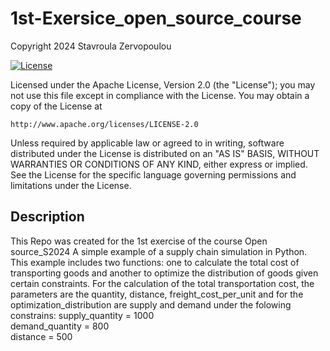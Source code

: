 # 1st-Exersice_open_source_course

Copyright 2024 Stavroula Zervopoulou

[![License](https://img.shields.io/badge/License-Apache_2.0-blue.svg)](https://opensource.org/licenses/Apache-2.0)

Licensed under the Apache License, Version 2.0 (the "License");
you may not use this file except in compliance with the License.
You may obtain a copy of the License at

    http://www.apache.org/licenses/LICENSE-2.0

Unless required by applicable law or agreed to in writing, software
distributed under the License is distributed on an "AS IS" BASIS,
WITHOUT WARRANTIES OR CONDITIONS OF ANY KIND, either express or implied.
See the License for the specific language governing permissions and
limitations under the License.

## Description

This Repo was created for the 1st exercise of the course Open source_S2024
A simple example of a supply chain simulation in Python. This example includes two functions: one to calculate the total cost of transporting goods and another to optimize the distribution of goods given certain constraints.
For the calculation of the total transportation cost, the parameters are the quantity, distance, freight_cost_per_unit and for the optimization_distribution are supply and demand under the folowing constrains: 
supply_quantity = 1000  
demand_quantity = 800   
distance = 500 
